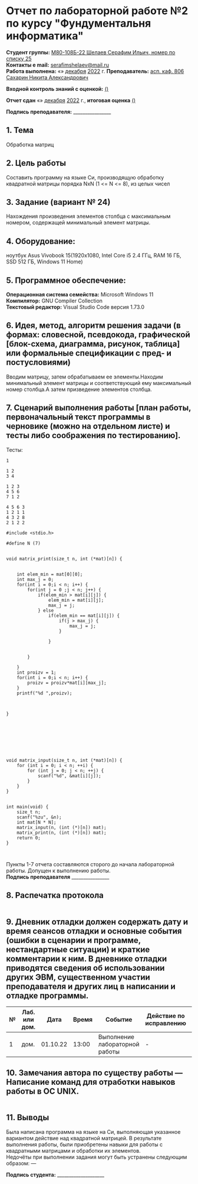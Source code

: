 # Отчет по лабораторной работе №2 по курсу "Фундументальня информатика" 
<b>Студент группы:</b> <ins>М80-108Б-22 Шелаев Серафим Ильич, номер по списку 25</ins>  
<b>Контакты e mail:</b> <ins>serafimshelaev@mail.ru</ins>  
<b>Работа выполнена:</b> «» <ins>декабря</ins> <ins>2022</ins> г.
<b>Преподаватель:</b> <ins>асп. каф. 806 Сахарин Никита Александрович</ins>

<b>Входной контроль знаний с оценкой:</b> <ins> ()</ins>

<b>Отчет сдан</b> «» <ins>декабря</ins> <ins>2022</ins> г., <b>итоговая оценка</b> <ins> ()</ins>                                                          

<b>Подпись преподавателя:</b> ________________
## 1. Тема
Обработка матриц
## 2. Цель работы
Составить программу на языке Си, производящую обработку квадратной матрицы порядка NxN (1 <= N <= 8), из целых чисел
## 3. Задание (вариант № 24)
Нахождения произведения элементов столбца с максимальным номером, содержащей минимальный элемент матрицы.
## 4. Оборудование:
ноутбук  Asus Vivobook 15(1920x1080, Intel Core i5 2.4 ГГц, RAM 16 ГБ, SSD 512 ГБ, Windows 11 Home)
## 5. Программное обеспечение:
<b>Операционная система семейства:</b> Microsoft Windows 11<br/> 
<b>Компилятор:</b> GNU Compiler Collection<br/>
<b>Текстовый редактор:</b> Visual Studio Code версия 1.73.0<br/>
## 6. Идея, метод, алгоритм решения задачи (в формах: словесной, псевдокода, графической [блок-схема, диаграмма, рисунок, таблица] или формальные спецификации с пред- и постусловиями)
Вводим матрицу, затем обрабатываем ее элементы.Находим минимальный элемент матрицы и соответствующий ему максимальный номер столбца.А затем призведение элементов столбца.   
 
## 7. Сценарий выполнения работы [план работы, первоначальный текст программы в черновике (можно на отдельном листе) и тесты либо соображения по тестированию]. 
Тесты:
```
1
```
```
1 2
3 4
```
```
1 2 3
4 5 6
7 1 2
```
```
4 5 6 3
1 2 1 1
4 3 2 8
2 1 2 2
```
```
#include <stdio.h>

#define N (7)


void matrix_print(size_t n, int (*mat)[n]) {


    int elem_min = mat[0][0];
    int max_j = 0;
    for(int i = 0;i < n; i++) {
        for(int j = 0 ;j < n; j++) {
            if(elem_min > mat[i][j]) {
                elem_min = mat[i][j];
                max_j = j;
            } else 
                if(elem_min == mat[i][j]) {
                    if(j > max_j) {
                        max_j = j;
                    }   

                }


        }
    
    }
    int proizv = 1;
    for(int i = 0;i < n; i++) {
        proizv = proizv*mat[i][max_j]; 
    }
    printf("%d ",proizv);



}

 






void matrix_input(size_t n, int (*mat)[n]) {
    for (int i = 0; i < n; ++i) {
        for (int j = 0; j < n; ++j) {
            scanf("%d", &mat[i][j]);
        }
    }
}


int main(void) {
    size_t n;
    scanf("%zu", &n);
    int mat[N * N];
    matrix_input(n, (int (*)[n]) mat);
    matrix_print(n, (int (*)[n]) mat);
    return 0;
}

  
```



Пункты 1-7 отчета составляются сторого до начала лабораторной работы.
Допущен к выполнению работы.  
<b>Подпись преподавателя</b> ________________
## 8. Распечатка протокола 
```
```
## 9. Дневник отладки должен содержать дату и время сеансов отладки и основные события (ошибки в сценарии и программе, нестандартные ситуации) и краткие комментарии к ним. В дневнике отладки приводятся сведения об использовании других ЭВМ, существенном участии преподавателя и других лиц в написании и отладке программы.

| № |  Лаб. или дом. | Дата | Время | Событие | Действие по исправлению | Примечание |
| ------ | ------ | ------ | ------ | ------ | ------ | ------ |
| 1 | дом. | 01.10.22 | 13:00 | Выполнение лабораторной работы | - | - |
## 10. Замечания автора по существу работы — Написание команд для отработки навыков работы в ОС UNIX.
```
```
## 11. Выводы
Была написана программа на языке на Си, выполняющая указанное вариантом действие над квадратной матрицей. В результате выполнения работы, были приобретены навыки для работы с квадратными матрицами и обработки их элементов.  
Недочёты при выполнении задания могут быть устранены следующим образом: —

<b>Подпись студента:</b> ____________________




